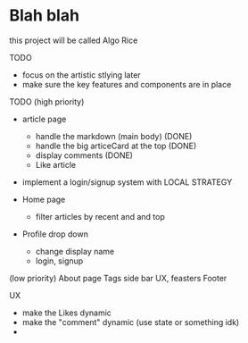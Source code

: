 # Blah blah

this project will be called Algo Rice 


TODO
- focus on the artistic stlying later
- make sure the key features and components are in place


TODO
(high priority)

- article page 
    - handle the markdown (main body) (DONE)
    - handle the big articeCard at the top (DONE)
    - display comments (DONE)
    - Like article

- implement a login/signup system with LOCAL STRATEGY

- Home page
    - filter articles by recent and and top 

- Profile drop down
    - change display name
    - login, signup


(low priority)
About page
Tags side bar
UX, feasters
Footer



UX
- make the Likes dynamic 
- make the "comment" dynamic (use state or something idk)
- 
